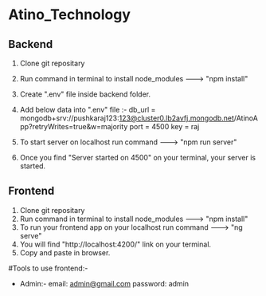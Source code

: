 # Atino_Technology


## Backend ##

1. Clone git repositary
2. Run command in terminal to install node_modules --->   "npm install"
3. Create ".env" file inside backend folder.
4. Add below data into ".env" file :- 
        db_url = mongodb+srv://pushkaraj123:123@cluster0.lb2avfj.mongodb.net/AtinoApp?retryWrites=true&w=majority
        port = 4500
        key = raj

5. To start server on localhost run command   --->   "npm run server"
6. Once you find "Server started on 4500" on your terminal, your server is started.


## Frontend ##

1. Clone git repositary
2. Run command in terminal to install node_modules --->   "npm install"
3. To run your frontend app on your localhost run command --->  "ng serve"
4. You will find "http://localhost:4200/" link on your terminal.
5. Copy and paste in browser.

#Tools to use frontend:-
* Admin:-
    email: admin@gmail.com
    password: admin
    
